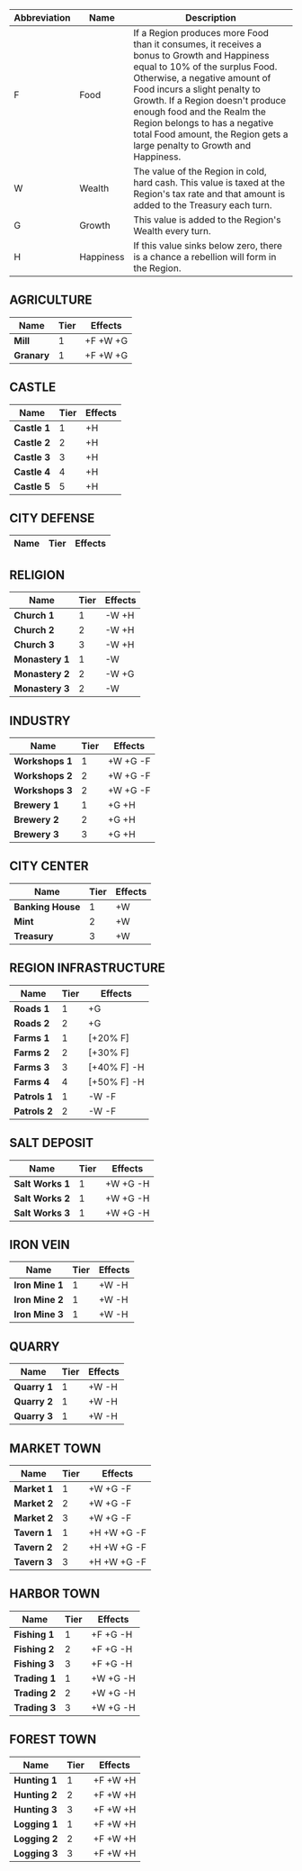 Abbreviation | Name | Description
------------ | ------------ | -------------
F | Food | If a Region produces more Food than it consumes, it receives a bonus to Growth and Happiness equal to 10% of the surplus Food. Otherwise, a negative amount of Food incurs a slight penalty to Growth. If a Region doesn't produce enough food and the Realm the Region belongs to has a negative total Food amount, the Region gets a large penalty to Growth and Happiness.
W | Wealth | The value of the Region in cold, hard cash. This value is taxed at the Region's tax rate and that amount is added to the Treasury each turn.
G | Growth | This value is added to the Region's Wealth every turn.
H | Happiness | If this value sinks below zero, there is a chance a rebellion will form in the Region.

## AGRICULTURE

Name | Tier | Effects |
------------ | ------------ | ------------- 
**Mill** | 1 | +F +W +G |
**Granary** | 1 | +F +W +G |

## CASTLE

Name | Tier | Effects |
------------ | ------------ | ------------- 
**Castle 1** | 1 | +H |
**Castle 2** | 2 | +H |
**Castle 3** | 3 | +H |
**Castle 4** | 4 | +H |
**Castle 5** | 5 | +H |

## CITY DEFENSE

Name | Tier | Effects |
------------ | ------------ | ------------- 


## RELIGION

Name | Tier | Effects |
------------ | ------------ | ------------- 
**Church 1** | 1 | -W +H |
**Church 2** | 2 | -W +H |
**Church 3** | 3 | -W +H |
**Monastery 1** | 1 | -W |
**Monastery 2** | 2 | -W +G |
**Monastery 3** | 2 | -W |

## INDUSTRY

Name | Tier | Effects |
------------ | ------------ | ------------- 
**Workshops 1** | 1 | +W +G -F |
**Workshops 2** | 2 | +W +G -F |
**Workshops 3** | 2 | +W +G -F |
**Brewery 1** | 1 | +G +H | 
**Brewery 2** | 2 | +G +H | 
**Brewery 3** | 3 | +G +H | 

## CITY CENTER

Name | Tier | Effects |
------------ | ------------ | ------------- 
**Banking House** | 1 | +W | 
**Mint** | 2 | +W | 
**Treasury** | 3 | +W | 

## REGION INFRASTRUCTURE

Name | Tier | Effects |
------------ | ------------ | ------------- 
**Roads 1** | 1 | +G | 
**Roads 2** | 2 | +G | 
**Farms 1** | 1 | [+20% F] | 
**Farms 2** | 2 | [+30% F] | 
**Farms 3** | 3 | [+40% F] -H |
**Farms 4** | 4 | [+50% F] -H | 
**Patrols 1** | 1 | -W -F |
**Patrols 2** | 2 | -W -F |

## SALT DEPOSIT

Name | Tier | Effects |
------------ | ------------ | ------------- 
**Salt Works 1** | 1 | +W +G -H | 
**Salt Works 2** | 1 | +W +G -H | 
**Salt Works 3** | 1 | +W +G -H | 

## IRON VEIN

Name | Tier | Effects |
------------ | ------------ | ------------- 
**Iron Mine 1** | 1 | +W -H | 
**Iron Mine 2** | 1 | +W -H | 
**Iron Mine 3** | 1 | +W -H | 

## QUARRY

Name | Tier | Effects |
------------ | ------------ | ------------- |
**Quarry 1** | 1 | +W -H | 
**Quarry 2** | 1 | +W -H | 
**Quarry 3** | 1 | +W -H | 

## MARKET TOWN

Name | Tier | Effects |
------------ | ------------ | ------------- 
**Market 1** | 1 | +W +G -F | 
**Market 2** | 2 | +W +G -F | 
**Market 2** | 3 | +W +G -F | 
**Tavern 1** | 1 | +H +W +G -F | 
**Tavern 2** | 2 | +H +W +G -F | 
**Tavern 3** | 3 | +H +W +G -F | 

## HARBOR TOWN

Name | Tier | Effects |
------------ | ------------ | ------------- 
**Fishing 1** | 1 | +F +G -H | 
**Fishing 2** | 2 | +F +G -H | 
**Fishing 3** | 3 | +F +G -H | 
**Trading 1** | 1 | +W +G -H | 
**Trading 2** | 2 | +W +G -H | 
**Trading 3** | 3 | +W +G -H | 


## FOREST TOWN

Name | Tier | Effects |
------------ | ------------ | ------------- 
**Hunting 1** | 1 | +F +W +H | 
**Hunting 2** | 2 | +F +W +H | 
**Hunting 3** | 3 | +F +W +H | 
**Logging 1** | 1 | +F +W +H | 
**Logging 2** | 2 | +F +W +H | 
**Logging 3** | 3 | +F +W +H | 
